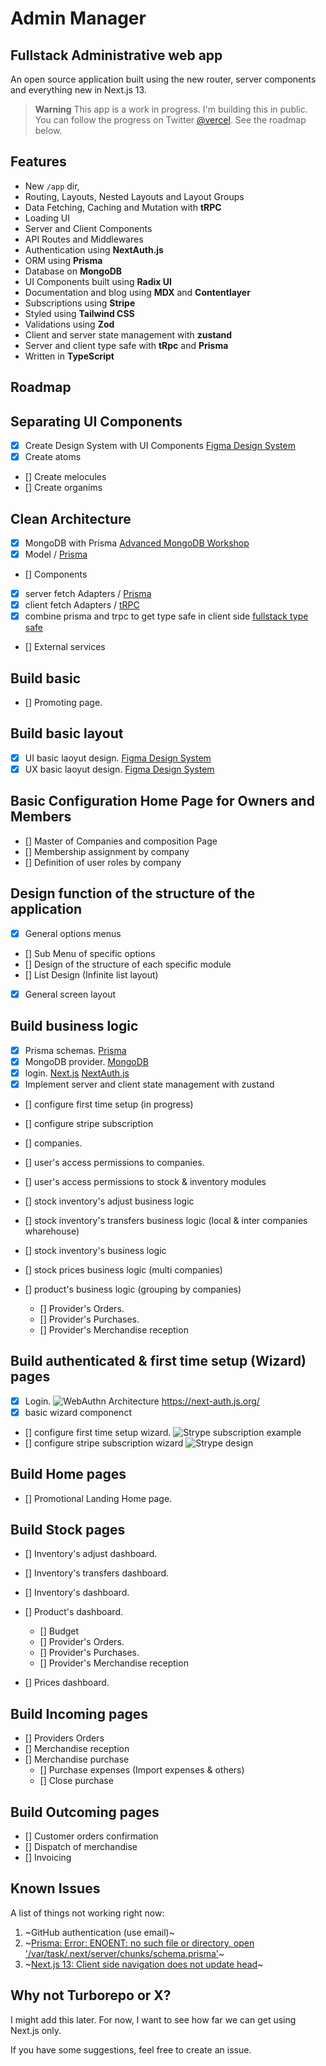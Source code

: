 # Admin Manager

## Fullstack Administrative web app

An open source application built using the new router, server components and everything new in Next.js 13.

> **Warning**
> This app is a work in progress. I'm building this in public. You can follow the progress on Twitter [@vercel](https://twitter.com/vercel).
> See the roadmap below.

## Features

- New `/app` dir,
- Routing, Layouts, Nested Layouts and Layout Groups
- Data Fetching, Caching and Mutation with **tRPC**
- Loading UI
- Server and Client Components
- API Routes and Middlewares
- Authentication using **NextAuth.js**
- ORM using **Prisma**
- Database on **MongoDB**
- UI Components built using **Radix UI**
- Documentation and blog using **MDX** and **Contentlayer**
- Subscriptions using **Stripe**
- Styled using **Tailwind CSS**
- Validations using **Zod**
- Client and server state management with **zustand**
- Server and client type safe with **tRpc** and **Prisma**
- Written in **TypeScript**

## Roadmap

## Separating UI Components

- [x] Create Design System with UI Components  [Figma Design System](https://www.figma.com/file/j32l029L2OzdItUQIE3fbh/Admin-Manager-Colors?t=3arr77aHD6ZsSVj4-1)
- [x] Create atoms
- [] Create melocules
- [] Create organims

## Clean Architecture

- [x] MongoDB with Prisma [Advanced MongoDB Workshop](https://prismaio.notion.site/Advanced-MongoDB-Workshop-4a11353478b2410aa3768ca59c274507)
- [x] Model / [Prisma](https://prisma.io)
- [] Components
- [x] server fetch Adapters / [Prisma](https://prisma.io)
- [x] client fetch Adapters / [tRPC](https://trpc.io/docs/client/introduction)
- [x] combine prisma and trpc to get type safe in client side [fullstack type safe](https://www.prisma.io/nextjs)
- [] External services

## Build basic

- [] Promoting page.

## Build basic layout

- [x] UI basic laoyut design. [Figma Design System](https://www.figma.com/file/j32l029L2OzdItUQIE3fbh/Admin-Manager-Colors?t=3arr77aHD6ZsSVj4-1)
- [x] UX basic laoyut design. [Figma Design System](https://www.figma.com/file/j32l029L2OzdItUQIE3fbh/Admin-Manager-Colors?t=3arr77aHD6ZsSVj4-1)

## Basic Configuration Home Page for Owners and Members

- [] Master of Companies and composition Page
- [] Membership assignment by company
- [] Definition of user roles by company

## Design function of the structure of the application

- [x] General options menus
- [] Sub Menu of specific options
- [] Design of the structure of each specific module
- [] List Design (Infinite list layout)
- [x] General screen layout

## Build business logic

- [x] Prisma schemas.   [Prisma](https://prisma.io)
- [x] MongoDB provider. [MongoDB](https://mongodb.com)
- [x] login.            [Next.js](https://nextjs.org) [NextAuth.js](https://next-auth.js.org)
- [x] Implement server and client state management with zustand
- [] configure first time setup (in progress)
- [] configure stripe subscription
- [] companies.
- [] user's access permissions to companies.
- [] user's access permissions to stock & inventory modules

- [] stock inventory's adjust business logic
- [] stock inventory's transfers business logic (local & inter companies wharehouse)

- [] stock inventory's business logic
- [] stock prices business logic (multi companies)
- [] product's business logic (grouping by companies)
  - [] Provider's Orders.
  - [] Provider's Purchases.
  - [] Provider's Merchandise reception

## Build authenticated & first time setup (Wizard) pages

- [x] Login.
    ![WebAuthn Architecture](public/next-auth-diagram.jpg)
     <https://next-auth.js.org/>
- [x] basic wizard componenct
- [] configure first time setup wizard.
   ![Strype subscription example ](public/stripe-model.ie.png)
- [] configure stripe subscription wizard
![Strype design ](public/blog-payment-api-design-diagram.svg)

## Build Home pages

- [] Promotional Landing Home page.

## Build Stock pages

- [] Inventory's adjust dashboard.
- [] Inventory's transfers dashboard.
- [] Inventory's dashboard.
- [] Product's dashboard.
  - [] Budget
  - [] Provider's Orders.
  - [] Provider's Purchases.
  - [] Provider's Merchandise reception

- [] Prices dashboard.

## Build Incoming pages

- [] Providers Orders
- [] Merchandise reception
- [] Merchandise purchase
  - [] Purchase expenses (Import expenses & others)
  - [] Close purchase

## Build Outcoming pages

- [] Customer orders confirmation
- [] Dispatch of merchandise
- [] Invoicing

## Known Issues

A list of things not working right now:

1. ~GitHub authentication (use email)~
2. ~[Prisma: Error: ENOENT: no such file or directory, open '/var/task/.next/server/chunks/schema.prisma'](https://github.com/prisma/prisma/issues/16117)~
3. ~[Next.js 13: Client side navigation does not update head](https://github.com/vercel/next.js/issues/42414)~

## Why not Turborepo or X?

I might add this later. For now, I want to see how far we can get using Next.js only.

If you have some suggestions, feel free to create an issue.
